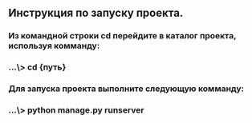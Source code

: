 <h2>Инструкция по запуску проекта.</h2>
<h3>Из командной строки cd перейдите в каталог проекта, используя комманду:</h3>
<h3>...\> cd {путь}</h3>
<h3>Для запуска проекта выполните следующую комманду:</h3>
<h3>...\> python manage.py runserver</h3>
